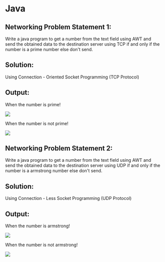 # Java
## Networking Problem Statement 1: 
Write a java program to get a number from the text field using AWT and send the obtained data to the destination server using TCP if and only if the number is a prime number else don't send.

## Solution: 
Using Connection - Oriented Socket Programming (TCP Protocol) 

## Output:
When the number is prime!

<img src="https://user-images.githubusercontent.com/43178958/124056602-aa508600-da43-11eb-9d1f-ea296f3fed46.gif">

When the number is not prime!

<img src= "https://user-images.githubusercontent.com/43178958/124056806-061b0f00-da44-11eb-8b2f-a67d4882d9f2.gif">

## Networking Problem Statement 2: 
Write a java program to get a number from the text field using AWT and send the obtained data to the destination server using UDP if and only if the number is a armstrong number else don't send.

## Solution: 
Using Connection - Less Socket Programming (UDP Protocol) 

## Output:
When the number is armstrong!

<img src="https://user-images.githubusercontent.com/43178958/124356352-383e9380-dc33-11eb-9228-578321398ea6.gif">

When the number is not armstrong!

<img src="https://user-images.githubusercontent.com/43178958/124356421-90759580-dc33-11eb-8324-0c27c415d219.gif">
